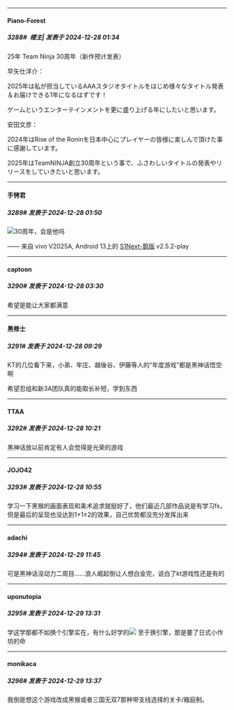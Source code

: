 ﻿
*****

####  Piano-Forest  
##### 3288#         楼主| 发表于 2024-12-28 01:34

25年 Team Ninja 30周年（新作预计发表）

早矢仕洋介：

2025年は私が担当しているAAAスタジオタイトルをはじめ様々なタイトル発表＆お届けできる1年になるはずです！

ゲームというエンターテインメントを更に盛り上げる年にしたいと思います。

安田文彦：

2024年はRise of the Roninを日本中心にプレイヤーの皆様に楽しんで頂けた事に感謝しています。

2025年はTeamNINJA創立30周年という事で、ふさわしいタイトルの発表やリリースをしていきたいと思います。


*****

####  手铐君  
##### 3289#       发表于 2024-12-28 01:50

<img src="https://static.saraba1st.com/image/smiley/face2017/075.png" referrerpolicy="no-referrer">30周年，会是他吗

—— 来自 vivo V2025A, Android 13上的 [S1Next-鹅版](https://github.com/ykrank/S1-Next/releases) v2.5.2-play


*****

####  captoon  
##### 3290#       发表于 2024-12-28 03:30

希望是能让大家都满意


*****

####  黑修士  
##### 3291#       发表于 2024-12-28 09:29

KT的几位看下来，小弟、牢庄、越後谷、伊藤等人的“年度游戏”都是黑神话悟空啊

希望忍组和新3A团队真的能取长补短，学到东西


*****

####  TTAA  
##### 3292#       发表于 2024-12-28 10:21

黑神话放以前肯定有人会觉得是光荣的游戏


*****

####  JOJO42  
##### 3293#       发表于 2024-12-28 10:55

学习一下黑猴的画面表现和美术追求就挺好了，他们最近几部作品说是有学习fs，但是最后的呈现也没达到1+1≥2的效果，自己优势都没充分发挥出来


*****

####  adachi  
##### 3294#       发表于 2024-12-29 11:45

可是黑神话没动力二周目……浪人崛起倒让人想白金完，说白了kt游戏性还是有的


*****

####  uponutopia  
##### 3295#       发表于 2024-12-29 13:31

学这学那都不如换个引擎实在，有什么好学的<img src="https://static.saraba1st.com/image/smiley/face2017/049.png" referrerpolicy="no-referrer"> 至于换引擎，那是要了日式小作坊的命


*****

####  monikaca  
##### 3296#       发表于 2024-12-29 13:37

我倒是想这个游戏改成黑猴或者三国无双7那种带支线选择的关卡/箱庭制。

